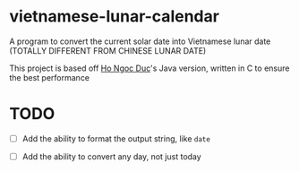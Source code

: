 # vietnamese-lunar-calendar
A program to convert the current solar date into Vietnamese lunar date (TOTALLY DIFFERENT FROM CHINESE LUNAR DATE)

This project is based off [Ho Ngoc Duc](http://www.informatik.uni-leipzig.de/~duc/)'s Java version, written in C to ensure the best performance

# TODO
- [ ] Add the ability to format the output string, like `date`

- [ ] Add the ability to convert any day, not just today
